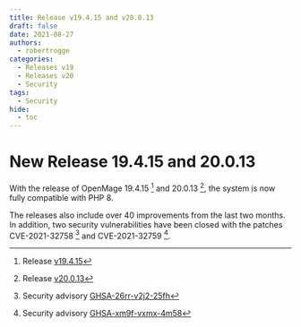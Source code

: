 ```yaml
---
title: Release v19.4.15 and v20.0.13
draft: false
date: 2021-08-27
authors:
  - robertrogge
categories:
  - Releases v19
  - Releases v20
  - Security
tags:
  - Security
hide:
  - toc
---
```


# New Release 19.4.15 and 20.0.13

With the release of OpenMage 19.4.15 [^1] and 20.0.13 [^2], the system is now fully compatible with PHP 8.

<!-- more -->

The releases also include over 40 improvements from the last two months. In addition, two security vulnerabilities have been closed
with the patches CVE-2021-32758 [^3] and CVE-2021-32759 [^4].

[^1]: Release [v19.4.15](https://github.com/OpenMage/magento-lts/releases/tag/v19.4.15)
[^2]: Release [v20.0.13](https://github.com/OpenMage/magento-lts/releases/tag/v20.0.13)
[^3]: Security advisory [GHSA-26rr-v2j2-25fh](https://github.com/OpenMage/magento-lts/security/advisories/GHSA-26rr-v2j2-25fh)
[^4]: Security advisory [GHSA-xm9f-vxmx-4m58](https://github.com/OpenMage/magento-lts/security/advisories/GHSA-xm9f-vxmx-4m58)
